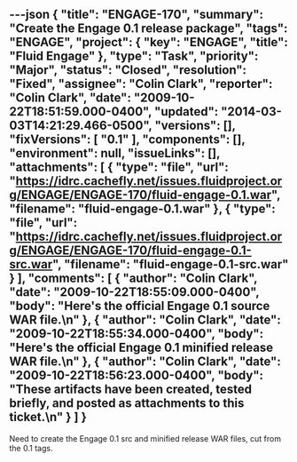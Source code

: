 ---json
{
  "title": "ENGAGE-170",
  "summary": "Create the Engage 0.1 release package",
  "tags": "ENGAGE",
  "project": {
    "key": "ENGAGE",
    "title": "Fluid Engage"
  },
  "type": "Task",
  "priority": "Major",
  "status": "Closed",
  "resolution": "Fixed",
  "assignee": "Colin Clark",
  "reporter": "Colin Clark",
  "date": "2009-10-22T18:51:59.000-0400",
  "updated": "2014-03-03T14:21:29.466-0500",
  "versions": [],
  "fixVersions": [
    "0.1"
  ],
  "components": [],
  "environment": null,
  "issueLinks": [],
  "attachments": [
    {
      "type": "file",
      "url": "https://idrc.cachefly.net/issues.fluidproject.org/ENGAGE/ENGAGE-170/fluid-engage-0.1.war",
      "filename": "fluid-engage-0.1.war"
    },
    {
      "type": "file",
      "url": "https://idrc.cachefly.net/issues.fluidproject.org/ENGAGE/ENGAGE-170/fluid-engage-0.1-src.war",
      "filename": "fluid-engage-0.1-src.war"
    }
  ],
  "comments": [
    {
      "author": "Colin Clark",
      "date": "2009-10-22T18:55:09.000-0400",
      "body": "Here's the official Engage 0.1 source WAR file.\n"
    },
    {
      "author": "Colin Clark",
      "date": "2009-10-22T18:55:34.000-0400",
      "body": "Here's the official Engage 0.1 minified release WAR file.\n"
    },
    {
      "author": "Colin Clark",
      "date": "2009-10-22T18:56:23.000-0400",
      "body": "These artifacts have been created, tested briefly, and posted as attachments to this ticket.\n"
    }
  ]
}
---
Need to create the Engage 0.1 src and minified release WAR files, cut from the 0.1 tags.

        
